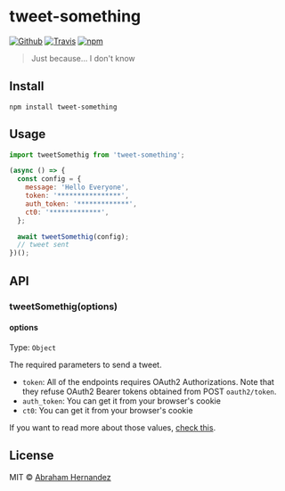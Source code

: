 # tweet-something

[![Github](https://github.com/abranhe/tweet-something/workflows/build/badge.svg)](https://github.com/abranhe/tweet-something)
[![Travis](https://travis-ci.com/abranhe/tweet-something.svg?branch=master)](https://travis-ci.com/abranhe/tweet-something)
[![npm](https://img.shields.io/npm/v/tweet-something.svg?logo=npm)](https://npmjs.org/tweet-something)

> Just because... I don't know

## Install

```
npm install tweet-something
```

## Usage

```js
import tweetSomethig from 'tweet-something';

(async () => {
  const config = {
    message: 'Hello Everyone',
    token: '****************',
    auth_token: '*************',
    ct0: '*************',
  };

  await tweetSomethig(config);
  // tweet sent
})();
```

## API

### tweetSomethig(options)

#### options

Type: `Object`

The required parameters to send a tweet.

- `token`: All of the endpoints requires OAuth2 Authorizations. Note that they refuse OAuth2 Bearer tokens obtained from POST `oauth2/token`.
- `auth_token`: You can get it from your browser's cookie
- `ct0`: You can get it from your browser's cookie

If you want to read more about those values, [check this](https://gist.github.com/stepney141/c161a83f02c42e161c905249733b9225).

## License

MIT © [Abraham Hernandez](https://abranhe.com)
